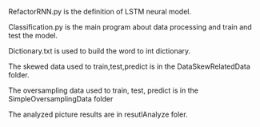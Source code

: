 RefactorRNN.py is the definition of LSTM neural model.

Classification.py is the main program about data processing and train and test the model.

Dictionary.txt is used to build the word to int dictionary. 

The skewed data used to train,test,predict  is in the DataSkewRelatedData folder.

The oversampling data used to train, test, predict is in the SimpleOversamplingData folder

The analyzed picture results are in resutlAnalyze foler.
